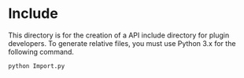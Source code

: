 Include
=======
This directory is for the creation of a API include directory for plugin
developers. To generate relative files, you must use Python 3.x for the
following command.

    python Import.py